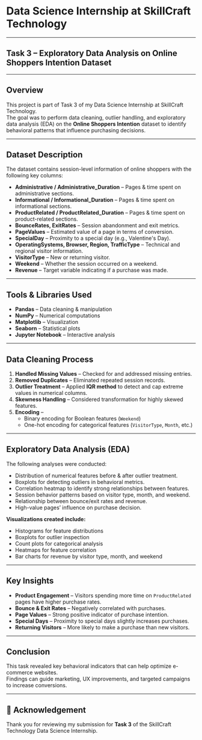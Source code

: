 # **Data Science Internship at SkillCraft Technology**  
__________
## Task 3 – Exploratory Data Analysis on Online Shoppers Intention Dataset
________

## Overview
This project is part of Task 3 of my Data Science Internship at SkillCraft Technology.  
The goal was to perform data cleaning, outlier handling, and exploratory data analysis (EDA) on the **Online Shoppers Intention** dataset to identify behavioral patterns that influence purchasing decisions.

---

## Dataset Description
The dataset contains session-level information of online shoppers with the following key columns:

- **Administrative / Administrative_Duration** – Pages & time spent on administrative sections.  
- **Informational / Informational_Duration** – Pages & time spent on informational sections.  
- **ProductRelated / ProductRelated_Duration** – Pages & time spent on product-related sections.  
- **BounceRates, ExitRates** – Session abandonment and exit metrics.  
- **PageValues** – Estimated value of a page in terms of conversion.  
- **SpecialDay** – Proximity to a special day (e.g., Valentine's Day).  
- **OperatingSystems, Browser, Region, TrafficType** – Technical and regional visitor information.  
- **VisitorType** – New or returning visitor.  
- **Weekend** – Whether the session occurred on a weekend.  
- **Revenue** – Target variable indicating if a purchase was made.

---

## Tools & Libraries Used
- **Pandas** – Data cleaning & manipulation  
- **NumPy** – Numerical computations  
- **Matplotlib** – Visualization  
- **Seaborn** – Statistical plots  
- **Jupyter Notebook** – Interactive analysis  

---

## Data Cleaning Process
1. **Handled Missing Values** – Checked for and addressed missing entries.  
2. **Removed Duplicates** – Eliminated repeated session records.  
3. **Outlier Treatment** – Applied **IQR method** to detect and cap extreme values in numerical columns.  
4. **Skewness Handling** – Considered transformation for highly skewed features.  
5. **Encoding** –  
   - Binary encoding for Boolean features (`Weekend`)  
   - One-hot encoding for categorical features (`VisitorType`, `Month`, etc.)  

---

## Exploratory Data Analysis (EDA)
The following analyses were conducted:
- Distribution of numerical features before & after outlier treatment.  
- Boxplots for detecting outliers in behavioral metrics.  
- Correlation heatmap to identify strong relationships between features.  
- Session behavior patterns based on visitor type, month, and weekend.  
- Relationship between bounce/exit rates and revenue.  
- High-value pages’ influence on purchase decision.  

**Visualizations created include:**
- Histograms for feature distributions  
- Boxplots for outlier inspection  
- Count plots for categorical analysis  
- Heatmaps for feature correlation  
- Bar charts for revenue by visitor type, month, and weekend  

---

## Key Insights
- **Product Engagement** – Visitors spending more time on `ProductRelated` pages have higher purchase rates.  
- **Bounce & Exit Rates** – Negatively correlated with purchases.  
- **Page Values** – Strong positive indicator of purchase intention.  
- **Special Days** – Proximity to special days slightly increases purchases.  
- **Returning Visitors** – More likely to make a purchase than new visitors.  

---

## Conclusion
This task revealed key behavioral indicators that can help optimize e-commerce websites.  
Findings can guide marketing, UX improvements, and targeted campaigns to increase conversions.

---

## 🙏 Acknowledgement
Thank you for reviewing my submission for **Task 3** of the SkillCraft Technology Data Science Internship.
